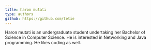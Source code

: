 ```yaml
---
title: haron mutati
type: authors
github: https://github.com/tetie
---
```

Haron mutati is an undergraduate student undertaking her Bachelor of Science in Computer Science. He is interested in Networking and Java programming. He likes coding as well.